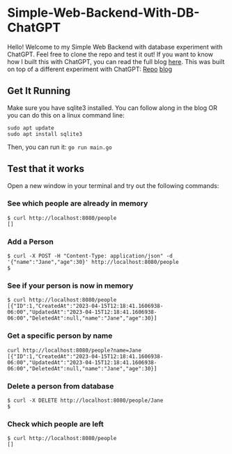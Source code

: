 # Simple-Web-Backend-With-DB-ChatGPT

Hello! Welcome to my Simple Web Backend with database experiment with ChatGPT. Feel free to clone the repo and test it out! If you want to know how I built this with ChatGPT, you can read the full blog [here](https://medium.com/@romalms10/building-a-simple-web-backend-with-a-database-using-chatgpt-e9e2e732ad54). This was built on top of a different experiment with ChatGPT: [Repo](https://github.com/RoMalms10/Simple-Web-Backend-ChatGPT) [blog](https://medium.com/@romalms10/how-to-build-a-simple-web-backend-with-chatgpt-784e031a485f)

## Get It Running
Make sure you have sqlite3 installed. You can follow along in the blog OR you can do this on a linux command line:
```
sudo apt update
sudo apt install sqlite3
```

Then, you can run it:
`go run main.go`

## Test that it works
Open a new window in your terminal and try out the following commands:

### See which people are already in memory
```
$ curl http://localhost:8080/people
[]
```
### Add a Person
```
$ curl -X POST -H "Content-Type: application/json" -d '{"name":"Jane","age":30}' http://localhost:8080/people
$
```
### See if your person is now in memory
```
$ curl http://localhost:8080/people
[{"ID":1,"CreatedAt":"2023-04-15T12:18:41.1606938-06:00","UpdatedAt":"2023-04-15T12:18:41.1606938-06:00","DeletedAt":null,"name":"Jane","age":30}]
```

### Get a specific person by name
```
curl http://localhost:8080/people?name=Jane
[{"ID":1,"CreatedAt":"2023-04-15T12:18:41.1606938-06:00","UpdatedAt":"2023-04-15T12:18:41.1606938-06:00","DeletedAt":null,"name":"Jane","age":30}]
```

### Delete a person from database
```
$ curl -X DELETE http://localhost:8080/people/Jane
$
```

### Check which people are left
```
$ curl http://localhost:8080/people
[]
```